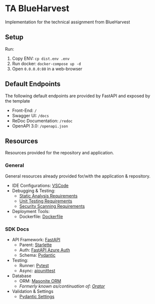 # TA BlueHarvest
Implementation for the technical assignment from BlueHarvest

## Setup
Run:
1. Copy ENV: `cp dist.env .env`
2. Run docker: `docker-compose up -d`
3. Open `0.0.0.0:80` in a web-browser


## Default Endpoints
The following default endpoints are provided by FastAPI and exposed by the template
- Front-End: `/`
- Swagger UI: `/docs`
- ReDoc Documentation: `/redoc`
- OpenAPI 3.0: `/openapi.json`


## Resources
Resources provided for the repository and application.

### General
General resources already provided for/with the application & repository.
- IDE Configurations: [VSCode](resources/vscode)
- Debugging & Testing:
  - [Static Analysis Requirements](resources/requirements/analysis.txt)
  - [Unit Testing Requirements](resources/requirements/testing.txt)
  - [Security Scanning Requirements](resources/requirements/security.txt)
- Deployment Tools:
  - Dockerfile: [Dockerfile](Dockerfile)

### SDK Docs
- API Framework: [FastAPI](https://fastapi.tiangolo.com/)
  - Parent: [Starlette](https://www.starlette.io/)
  - Auth: [FastAPI Azure Auth](https://github.com/Intility/fastapi-azure-auth)
  - Schema: [Pydantic](https://pydantic-docs.helpmanual.io/)
- Testing:
  - Runner: [Pytest](https://docs.pytest.org/en/6.2.x/)
  - Async: [aiounittest](https://pypi.org/project/aiounittest/)
- Database
  - ORM: [Masonite ORM](https://orm.masoniteproject.com/)
  - _Formerly known as/continuation of: [Orator](https://orator-orm.com/)_
- Validation & Settings
  - [Pydantic Settings](https://pydantic-docs.helpmanual.io/usage/settings/)
